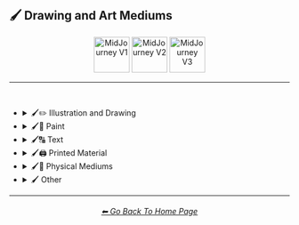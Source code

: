 <h2>🖌 Drawing and Art Mediums</h2>

<div align="center">

[<img src="/Images/Repo_Parts/Buttons/Version_Buttons/button_version_V1_inactive.webp?raw=true" alt="MidJourney V1" height="64" />](/Pages/MJ_V1/Style_Pages/Sphere/Drawing_and_Art_Mediums.md)
[<img src="/Images/Repo_Parts/Buttons/Version_Buttons/button_version_V2_active.webp?raw=true" alt="MidJourney V2" height="64" />](/Pages/MJ_V2/Style_Pages/Sphere/Drawing_and_Art_Mediums.md)
[<img src="/Images/Repo_Parts/Buttons/Version_Buttons/button_version_V3_inactive.webp?raw=true" alt="MidJourney V3" height="64" />](/Pages/MJ_V3/Style_Pages/Sphere/Drawing_and_Art_Mediums.md)


</div>

<hr>
<br>


- <details><summary>🖌✏ Illustration and Drawing</summary><p>

  - <details><summary>🖌🖼 Drawing Types</summary><p><div align="center">

	| Sketch | Drawing | Doodle |
	| :-: | :-: | :-: |
	| <img src="/Images/MJ_V2/MidJourney_Styles_(sphere)/sphere_drawing.png?raw=true" width="256" /> | <img src="/Images/MJ_V2/MidJourney_Styles_(sphere)/sphere_sketch.png?raw=true" width="256" /> | <img src="/Images/MJ_V2/MidJourney_Styles_(sphere)/sphere_Doodle.png?raw=true" width="256" /> |
	
	<br>

	| Hand-Drawn | Hand-Written | Children’s Drawing |
	| :-: | :-: | :-: |
	| <img src="/Images/MJ_V2/MidJourney_Styles_(sphere)/sphere_hand-drawn.png?raw=true" width="256" /> | <img src="/Images/MJ_V2/MidJourney_Styles_(sphere)/Wave_10/sphere_Hand-Written.png?raw=true" width="256" /> | <img src="/Images/MJ_V2/MidJourney_Styles_(sphere)/sphere_Childrens_Drawing.png?raw=true" width="256" /> |

	<br>

	| Masterpiece |
	| :-: |
	| <img src="/Images/MJ_V2/MidJourney_Styles_(sphere)/sphere_Masterpiece.png?raw=true" width="256" /> |

	<br>

	| Dot Art | Pointillism | Stipple |
	| :-: | :-: | :-: |
	| <img src="/Images/MJ_V2/MidJourney_Styles_(sphere)/sphere_Dot_Art.png?raw=true" width="256" /> | <img src="/Images/MJ_V2/MidJourney_Styles_(sphere)/sphere_pointillism.png?raw=true" width="256" /> | <img src="/Images/MJ_V2/MidJourney_Styles_(sphere)/sphere_Stipple.png?raw=true" width="256" /> |
	
	<br>

	| Line Art | Crosshatch | Etch-A-Sketch Drawing |
	| :-: | :-: | :-: |
	| <img src="/Images/MJ_V2/MidJourney_Styles_(sphere)/sphere_lineart.png?raw=true" width="256" /> | <img src="/Images/MJ_V2/MidJourney_Styles_(sphere)/sphere_crosshatch.png?raw=true" width="256" /> | <img src="/Images/MJ_V2/MidJourney_Styles_(sphere)/Wave_14/sphere_Etch-A-Sketch_Drawing.png?raw=true" width="256" /> |
	
	<br>

	| Figure Drawing | Caricature |
	| :-: | :-: |
	| <img src="/Images/MJ_V2/MidJourney_Styles_(sphere)/Wave_9/sphere_Figure_drawing.png?raw=true" width="256" /> | <img src="/Images/MJ_V2/MidJourney_Styles_(sphere)/Wave_11/sphere_Caricature.png?raw=true" width="256" /> |

	<br>

	| Illustration | Storybook Illustration | Illustrated-Booklet |
	| :-: | :-: | :-: |
	| <img src="/Images/MJ_V2/MidJourney_Styles_(sphere)/sphere_illustration.png?raw=true" width="256" /> | <img src="/Images/MJ_V2/MidJourney_Styles_(sphere)/sphere_Storybook_Illustration.png?raw=true" width="256" /> | <img src="/Images/MJ_V2/MidJourney_Styles_(sphere)/sphere_Illustrated-Booklet.png?raw=true" width="256" /> |

	<br>

	| Whimsical Illustration |
	| :-: |
	| <img src="/Images/MJ_V2/MidJourney_Styles_(sphere)/Wave_10/sphere_Whimsical_Illustration.png?raw=true" width="256" /> |
	
	<br>

	| Assembly Drawing | Anatomical Drawing | Illuminated Manuscript |
	| :-: | :-: | :-: |
	| <img src="/Images/MJ_V2/MidJourney_Styles_(sphere)/sphere_AssemblyDrawing.png?raw=true" width="256" /> | <img src="/Images/MJ_V2/MidJourney_Styles_(sphere)/sphere_AnatomicalDrawing.png?raw=true" width="256" /> | <img src="/Images/MJ_V2/MidJourney_Styles_(sphere)/sphere_IlluminatedManuscript.png?raw=true" width="256" /> |
	
	<br>

	| Visual Novel | Graphic Novel | Cartographic |
	| :-: | :-: | :-: |
	| <img src="/Images/MJ_V2/MidJourney_Styles_(sphere)/sphere_Visual_Novel.png?raw=true" width="256" /> | <img src="/Images/MJ_V2/MidJourney_Styles_(sphere)/sphere_Graphic_Novel.png?raw=true" width="256" /> | <img src="/Images/MJ_V2/MidJourney_Styles_(sphere)/sphere_Cartographic.png?raw=true" width="256" /> |

	</div></p></details>


  - <details><summary>🖌✏ Pencil and Graphite</summary><p><div align="center">

	| Pencil Art | Graphite | Charcoal Art |
	| :-: | :-: | :-: |
	| <img src="/Images/MJ_V2/MidJourney_Styles_(sphere)/sphere_pencilart.png?raw=true" width="256" /> | <img src="/Images/MJ_V2/MidJourney_Styles_(sphere)/sphere_Graphite.png?raw=true" width="256" /> | <img src="/Images/MJ_V2/MidJourney_Styles_(sphere)/sphere_charcoalart.png?raw=true" width="256" /> |
	
	<br>
	
	| Colored Pencil | Grease Pencil |
	| :-: | :-: |
	| <img src="/Images/MJ_V2/MidJourney_Styles_(sphere)/sphere_coloredpencil.png?raw=true" width="256" /> | <img src="/Images/MJ_V2/MidJourney_Styles_(sphere)/Wave_11/sphere_Grease_Pencil.png?raw=true" width="256" /> |

	</div></p></details>


  - <details><summary>🖌🖊 Ink</summary><p><div align="center">

	| Ink | Calligraphy | Ballpoint Pen |
	| :-: | :-: | :-: |
	| <img src="/Images/MJ_V2/MidJourney_Styles_(sphere)/sphere_ink.png?raw=true" width="256" /> | <img src="/Images/MJ_V2/MidJourney_Styles_(sphere)/sphere_calligraphy.png?raw=true" width="256" /> | <img src="/Images/MJ_V2/MidJourney_Styles_(sphere)/sphere_BallpointPen.png?raw=true" width="256" /> |
	
	<br>
	
	| Fountain Pen | Fountain Pen Art | Gel Pen |
	| :-: | :-: | :-: |
	| <img src="/Images/MJ_V2/MidJourney_Styles_(sphere)/sphere_FountainPen.png?raw=true" width="256" /> | <img src="/Images/MJ_V2/MidJourney_Styles_(sphere)/sphere_FountainPenArt.png?raw=true" width="256" /> | <img src="/Images/MJ_V2/MidJourney_Styles_(sphere)/sphere_GelPen.png?raw=true" width="256" /> |
	
	<br>

	| Conductive Ink | Flexographic Ink |
	| :-: | :-: |
	| <img src="/Images/MJ_V2/MidJourney_Styles_(sphere)/Wave_11/sphere_Conductive_Ink.png?raw=true" width="256" /> | <img src="/Images/MJ_V2/MidJourney_Styles_(sphere)/Wave_11/sphere_Flexographic_Ink.png?raw=true" width="256" /> |
	
	<br>
	
	| India Ink | Iron Gall Ink |
	| :-: | :-: |
	| <img src="/Images/MJ_V2/MidJourney_Styles_(sphere)/Wave_11/sphere_India_Ink.png?raw=true" width="256" /> | <img src="/Images/MJ_V2/MidJourney_Styles_(sphere)/Wave_11/sphere_Iron_Gall_Ink.png?raw=true" width="256" /> |
	
	<br>
	
	| Grease Pen | Marker Art |
	| :-: | :-: |
	| <img src="/Images/MJ_V2/MidJourney_Styles_(sphere)/Wave_11/sphere_Grease_Pen.png?raw=true" width="256" /> | <img src="/Images/MJ_V2/MidJourney_Styles_(sphere)/sphere_markerart.png?raw=true" width="256" /> |

	<br>
	
	| Dry-Erase Marker | Wet-Erase Marker | Whiteboard |
	| :-: | :-: | :-: |
	| <img src="/Images/MJ_V2/MidJourney_Styles_(sphere)/sphere_Dry-EraseMarker.png?raw=true" width="256" /> | <img src="/Images/MJ_V2/MidJourney_Styles_(sphere)/sphere_Wet-EraseMarker.png?raw=true" width="256" /> | <img src="/Images/MJ_V2/MidJourney_Styles_(sphere)/sphere_Whiteboard.png?raw=true" width="256" /> |

	<br>

	| Viscosity Print |
	| :-: |
	| <img src="/Images/MJ_V2/MidJourney_Styles_(sphere)/Wave_9/sphere_Viscosity_Print.png?raw=true" width="256" /> |

	</div></p></details>


  - <details><summary>🖌🖍 Crayon, Chalk, and Pastel</summary><p><div align="center">

	| Crayon | Chalk | Pastel Art |
	| :-: | :-: | :-: |
	| <img src="/Images/MJ_V2/MidJourney_Styles_(sphere)/sphere_crayon.png?raw=true" width="256" /> | <img src="/Images/MJ_V2/MidJourney_Styles_(sphere)/sphere_chalk.png?raw=true" width="256" /> | <img src="/Images/MJ_V2/MidJourney_Styles_(sphere)/sphere_pastelart.png?raw=true" width="256" /> |
	
	<br>
	
	| Blackboard | Chalkboard | Conte |
	| :-: | :-: | :-: |
	| <img src="/Images/MJ_V2/MidJourney_Styles_(sphere)/sphere_Blackboard.png?raw=true" width="256" /> | <img src="/Images/MJ_V2/MidJourney_Styles_(sphere)/sphere_Chalkboard.png?raw=true" width="256" /> | <img src="/Images/MJ_V2/MidJourney_Styles_(sphere)/sphere_conte.png?raw=true" width="256" /> |

	</div></p></details>

  </p></details>


- <details><summary>🖌🎨 Paint</summary><p>

  - <details><summary>🖌🖼 Painting Types</summary><p><div align="center">

	| Painting | Canvas | Hard Edge Painting |
	| :-: | :-: | :-: |
	| <img src="/Images/MJ_V2/MidJourney_Styles_(sphere)/sphere_painting.png?raw=true" width="256" /> | <img src="/Images/MJ_V2/MidJourney_Styles_(sphere)/sphere_Canvas.png?raw=true" width="256" /> | <img src="/Images/MJ_V2/MidJourney_Styles_(sphere)/sphere_hardedgepainting.png?raw=true" width="256" /> |
	
	<br>

	| Detailed Painting | Speedpainting | Faux Painting |
	| :-: | :-: | :-: |
	| <img src="/Images/MJ_V2/MidJourney_Styles_(sphere)/sphere_Detailed_Painting.png?raw=true" width="256" /> | <img src="/Images/MJ_V2/MidJourney_Styles_(sphere)/sphere_Speedpainting.png?raw=true" width="256" /> | <img src="/Images/MJ_V2/MidJourney_Styles_(sphere)/sphere_Faux_Painting.png?raw=true" width="256" /> |

	<br>

	| Color Field Painting | Still-Life | Scroll Painting |
	| :-: | :-: | :-: |
	| <img src="/Images/MJ_V2/MidJourney_Styles_(sphere)/sphere_colorfieldpainting.png?raw=true" width="256" /> | <img src="/Images/MJ_V2/MidJourney_Styles_(sphere)/sphere_still-life.png?raw=true" width="256" /> | <img src="/Images/MJ_V2/MidJourney_Styles_(sphere)/sphere_ScrollPainting.png?raw=true" width="256" /> |
	
	<br>

	| Fine Art | Modern Art |
	| :-: | :-: |
	| <img src="/Images/MJ_V2/MidJourney_Styles_(sphere)/sphere_FineArt.png?raw=true" width="256" /> | <img src="/Images/MJ_V2/MidJourney_Styles_(sphere)/sphere_modernart.png?raw=true" width="256" /> |
	
		
	<br>

	| Brushwork | Paintwork | Impasto |
	| :-: | :-: | :-: |
	| <img src="/Images/MJ_V2/MidJourney_Styles_(sphere)/sphere_Brushwork.png?raw=true" width="256" /> | <img src="/Images/MJ_V2/MidJourney_Styles_(sphere)/Wave_12/sphere_Paintwork.png?raw=true" width="256" /> | <img src="/Images/MJ_V2/MidJourney_Styles_(sphere)/Wave_14/sphere_Impasto.png?raw=true" width="256" /> |

	<br>

	| Matte Painting | Encaustic Painting | Gond Painting |
	| :-: | :-: | :-: |
	| <img src="/Images/MJ_V2/MidJourney_Styles_(sphere)/Wave_10/sphere_Matte_Painting.png?raw=true" width="256" /> | <img src="/Images/MJ_V2/MidJourney_Styles_(sphere)/Wave_11/sphere_Encaustic_Painting.png?raw=true" width="256" /> | <img src="/Images/MJ_V2/MidJourney_Styles_(sphere)/Wave_11/sphere_Gond_Painting.png?raw=true" width="256" /> |
	
	<br>

	| Chinese Painting | Ancient Roman Painting | Romanesque Painting |
	| :-: | :-: | :-: |
	| <img src="/Images/MJ_V2/MidJourney_Styles_(sphere)/sphere_Chinese_Painting.png?raw=true" width="256" /> | <img src="/Images/MJ_V2/MidJourney_Styles_(sphere)/Wave_12/sphere_Ancient_Roman_Painting.png?raw=true" width="256" /> | <img src="/Images/MJ_V2/MidJourney_Styles_(sphere)/Wave_12/sphere_Romanesque_Painting.png?raw=true" width="256" /> |

	<br>

	| Tibetan Painting | Japanese Painting |
	| :-: | :-: |
	| <img src="/Images/MJ_V2/MidJourney_Styles_(sphere)/sphere_Tibetan_Painting.png?raw=true" width="256" /> | <img src="/Images/MJ_V2/MidJourney_Styles_(sphere)/Wave_14/sphere_Japanese_Painting.png?raw=true" width="256" /> |

	<br>

	| Warli Painting | Fayum Portrait | Caravaggio Painting |
	| :-: | :-: | :-: |
	| <img src="/Images/MJ_V2/MidJourney_Styles_(sphere)/Wave_11/sphere_Warli_Painting.png?raw=true" width="256" /> | <img src="/Images/MJ_V2/MidJourney_Styles_(sphere)/Wave_12/sphere_Fayum_Portrait.png?raw=true" width="256" /> | <img src="/Images/MJ_V2/MidJourney_Styles_(sphere)/Wave_14/sphere_Caravaggio_Painting.png?raw=true" width="256" /> |
	
	<br>
	
	| Madhubani Painting | Kalamkari Painting | Phad Painting |
	| :-: | :-: | :-: |
	| <img src="/Images/MJ_V2/MidJourney_Styles_(sphere)/Wave_14/sphere_Madhubani_Painting.png?raw=true" width="256" /> | <img src="/Images/MJ_V2/MidJourney_Styles_(sphere)/Wave_14/sphere_Kalamkari_Painting.png?raw=true" width="256" /> | <img src="/Images/MJ_V2/MidJourney_Styles_(sphere)/Wave_14/sphere_Phad_Painting.png?raw=true" width="256" /> |

	<br>

	| Paper-Marbling | Hydro-Dipping | Hydrodipped |
	| :-: | :-: | :-: |
	| <img src="/Images/MJ_V2/MidJourney_Styles_(sphere)/sphere_Paper-Marbling.png?raw=true" width="256" /> | <img src="/Images/MJ_V2/MidJourney_Styles_(sphere)/sphere_Hydro-Dipping.png?raw=true" width="256" /> | <img src="/Images/MJ_V2/MidJourney_Styles_(sphere)/sphere_Hydrodipped.png?raw=true" width="256" /> |

	<br>
	
	| Artwork | Mural | Street Art |
	| :-: | :-: | :-: |
	| <img src="/Images/MJ_V2/MidJourney_Styles_(sphere)/sphere_Artwork.png?raw=true" width="256" /> | <img src="/Images/MJ_V2/MidJourney_Styles_(sphere)/sphere_Mural.png?raw=true" width="256" /> | <img src="/Images/MJ_V2/MidJourney_Styles_(sphere)/sphere_Street_Art.png?raw=true" width="256" /> |
	
	<br>
	
	| Cave Art | Rock Art | Sandpainting |
	| :-: | :-: | :-: |
	| <img src="/Images/MJ_V2/MidJourney_Styles_(sphere)/sphere_RockArt.png?raw=true" width="256" /> | <img src="/Images/MJ_V2/MidJourney_Styles_(sphere)/sphere_CaveArt.png?raw=true" width="256" /> | <img src="/Images/MJ_V2/MidJourney_Styles_(sphere)/Wave_9/sphere_Sandpainting.png?raw=true" width="256" /> |

	<br>
	
	| Easter Egg | Egg Decorating |
	| :-: | :-: |
	| <img src="/Images/MJ_V2/MidJourney_Styles_(sphere)/sphere_EasterEgg.png?raw=true" width="256" /> | <img src="/Images/MJ_V2/MidJourney_Styles_(sphere)/sphere_EggDecorating.png?raw=true" width="256" /> |

	</div></p></details>


  - <details><summary>🖌🎨 Paint Types</summary><p><div align="center">

	| Paint | Oil Paint | Tempera Paint |
	| :-: | :-: | :-: |
	| <img src="/Images/MJ_V2/MidJourney_Styles_(sphere)/sphere_paint.png?raw=true" width="256" /> | <img src="/Images/MJ_V2/MidJourney_Styles_(sphere)/sphere_oilpaint.png?raw=true" width="256" /> | <img src="/Images/MJ_V2/MidJourney_Styles_(sphere)/sphere_temperapaint.png?raw=true" width="256" /> |
	
	<br>
	
	| Acrylic Paint | Gouache Paint | Watercolor |
	| :-: | :-: | :-: |
	| <img src="/Images/MJ_V2/MidJourney_Styles_(sphere)/sphere_acrylicpaint.png?raw=true" width="256" /> | <img src="/Images/MJ_V2/MidJourney_Styles_(sphere)/sphere_gouachepaint.png?raw=true" width="256" /> | <img src="/Images/MJ_V2/MidJourney_Styles_(sphere)/sphere_watercolor.png?raw=true" width="256" /> |
	
	<br>

	| Wet Paint | Dripping Paint | Splatter Paint |
	| :-: | :-: | :-: |
	| <img src="/Images/MJ_V2/MidJourney_Styles_(sphere)/sphere_WetPaint.png?raw=true" width="256" /> | <img src="/Images/MJ_V2/MidJourney_Styles_(sphere)/sphere_DrippingPaint.png?raw=true" width="256" /> | <img src="/Images/MJ_V2/MidJourney_Styles_(sphere)/sphere_SplatterPaint.png?raw=true" width="256" /> |
	
	<br>

	| Graffiti | Stencil Graffiti | Graffiti Tag |
	| :-: | :-: | :-: |
	| <img src="/Images/MJ_V2/MidJourney_Styles_(sphere)/sphere_Graffiti.png?raw=true" width="256" /> | <img src="/Images/MJ_V2/MidJourney_Styles_(sphere)/sphere_Stencil_Graffiti.png?raw=true" width="256" /> | <img src="/Images/MJ_V2/MidJourney_Styles_(sphere)/Wave_10/sphere_Graffiti_Tag.png?raw=true" width="256" /> |

	<br>

	| Airbrush | 1980s Airbrush Art | Puffy Paint |
	| :-: | :-: | :-: |
	| <img src="/Images/MJ_V2/MidJourney_Styles_(sphere)/sphere_airbrush.png?raw=true" width="256" /> | <img src="/Images/MJ_V2/MidJourney_Styles_(sphere)/sphere_1980sairbrushart.png?raw=true" width="256" /> | <img src="/Images/MJ_V2/MidJourney_Styles_(sphere)/sphere_puffypaint.png?raw=true" width="256" /> |
	
	<br>
	
	| Spray | Spray Paint | Glass Paint |
	| :-: | :-: | :-: |
	| <img src="/Images/MJ_V2/MidJourney_Styles_(sphere)/sphere_Spray.png?raw=true" width="256" /> | <img src="/Images/MJ_V2/MidJourney_Styles_(sphere)/sphere_spraypaint.png?raw=true" width="256" /> | <img src="/Images/MJ_V2/MidJourney_Styles_(sphere)/sphere_glasspaint.png?raw=true" width="256" /> |
	
	<br>

	| Blacklight Paint | Casein Paint | Coffee Paint |
	| :-: | :-: | :-: |
	| <img src="/Images/MJ_V2/MidJourney_Styles_(sphere)/Wave_11/sphere_Blacklight_Paint.png?raw=true" width="256" /> | <img src="/Images/MJ_V2/MidJourney_Styles_(sphere)/Wave_11/sphere_Casein_Paint.png?raw=true" width="256" /> | <img src="/Images/MJ_V2/MidJourney_Styles_(sphere)/sphere_Coffee_Paint.png?raw=true" width="256" /> |

	</div></p></details>

  </p></details>


- <details><summary>🖌🔠 Text</summary><p><div align="center">

	| Text | Typeface | Font |
	| :-: | :-: | :-: |
	| <img src="/Images/MJ_V2/MidJourney_Styles_(sphere)/sphere_Text.png?raw=true" width="256" /> | <img src="/Images/MJ_V2/MidJourney_Styles_(sphere)/sphere_Typeface.png?raw=true" width="256" /> | <img src="/Images/MJ_V2/MidJourney_Styles_(sphere)/sphere_Font.png?raw=true" width="256" /> |

	<br>

	| Letters | Written Letters | Written Letters "Hello" |
	| :-: | :-: | :-: |
	| <img src="/Images/MJ_V2/MidJourney_Styles_(sphere)/sphere_Letters.png?raw=true" width="256" /> | <img src="/Images/MJ_V2/MidJourney_Styles_(sphere)/sphere_Written_Letters.png?raw=true" width="256" /> | <img src="/Images/MJ_V2/MidJourney_Styles_(sphere)/sphere_Written_Letters_Hello.png?raw=true" width="256" /> |
	
	<br>
	
	| Written Words | Written Words "Hello" |
	| :-: | :-: |
	| <img src="/Images/MJ_V2/MidJourney_Styles_(sphere)/sphere_Written_Words.png?raw=true" width="256" /> | <img src="/Images/MJ_V2/MidJourney_Styles_(sphere)/sphere_Written_Words_Hello.png?raw=true" width="256" /> |
	
	<br>
	
	| Words | Words "Hello" |
	| :-: | :-: |
	| <img src="/Images/MJ_V2/MidJourney_Styles_(sphere)/sphere_Words.png?raw=true" width="256" /> | <img src="/Images/MJ_V2/MidJourney_Styles_(sphere)/sphere_Words_Hello.png?raw=true" width="256" /> |
	
	<br>
	
	| Lexemes | Lexemes "Hello" | Graphemes |
	| :-: | :-: | :-: |
	| <img src="/Images/MJ_V2/MidJourney_Styles_(sphere)/sphere_Lexemes.png?raw=true" width="256" /> | <img src="/Images/MJ_V2/MidJourney_Styles_(sphere)/sphere_Lexemes_Hello.png?raw=true" width="256" /> | <img src="/Images/MJ_V2/MidJourney_Styles_(sphere)/sphere_Graphemes.png?raw=true" width="256" /> |

	<br>
	
	| Says | Says Hello | Says "Hello" |
	| :-: | :-: | :-: |
	| <img src="/Images/MJ_V2/MidJourney_Styles_(sphere)/sphere_Says.png?raw=true" width="256" /> | <img src="/Images/MJ_V2/MidJourney_Styles_(sphere)/sphere_SaysHello.png?raw=true" width="256" /> | <img src="/Images/MJ_V2/MidJourney_Styles_(sphere)/sphere_SaysHello (2).png?raw=true" width="256" /> |
	
	<br>
	
	| Says 'Hello' | Caption | Caption "Hello" |
	| :-: | :-: | :-: |
	| <img src="/Images/MJ_V2/MidJourney_Styles_(sphere)/sphere_SaysHello (3).png?raw=true" width="256" /> | <img src="/Images/MJ_V2/MidJourney_Styles_(sphere)/sphere_Caption.png?raw=true" width="256" /> | <img src="/Images/MJ_V2/MidJourney_Styles_(sphere)/sphere_Caption_Hello.png?raw=true" width="256" /> |

	</div></p></details>


- <details><summary>🖌🖨 Printed Material</summary><p>

  - <details><summary>🖌🖨 Print Types</summary><p><div align="center">

	| Print | Printed | 3D Printed |
	| :-: | :-: | :-: |
	| <img src="/Images/MJ_V2/MidJourney_Styles_(sphere)/Wave_11/sphere_Print.png?raw=true" width="256" /> | <img src="/Images/MJ_V2/MidJourney_Styles_(sphere)/Wave_11/sphere_Printed.png?raw=true" width="256" /> | <img src="/Images/MJ_V2/MidJourney_Styles_(sphere)/Wave_11/sphere_3D_Printed.png?raw=true" width="256" /> |
	
	<br>
	
	| Inkjet Printed | Laser Printed |
	| :-: | :-: |
	| <img src="/Images/MJ_V2/MidJourney_Styles_(sphere)/Wave_11/sphere_Inkjet_Printed.png?raw=true" width="256" /> | <img src="/Images/MJ_V2/MidJourney_Styles_(sphere)/Wave_11/sphere_Laser_Printed.png?raw=true" width="256" /> |
	
	<br>

	| Edge-To-Edge Photographic Print |
	| :-: |
	| <img src="/Images/MJ_V2/MidJourney_Styles_(sphere)/Wave_14/sphere_Edge-To-Edge_Photographic_Print.png?raw=true" width="256" /> |

	<br>

	| Concept Art | Logo |
	| :-: | :-: |
	| <img src="/Images/MJ_V2/MidJourney_Styles_(sphere)/sphere_conceptart.png?raw=true" width="256" /> | <img src="/Images/MJ_V2/MidJourney_Styles_(sphere)/sphere_logo.png?raw=true" width="256" /> |
	
	<br>

	| Album Art |
	| :-: |
	| <img src="/Images/MJ_V2/MidJourney_Styles_(sphere)/sphere_Album_Art.png?raw=true" width="256" /> |
	
	<br>

	| Newspaper | Newsprint |
	| :-: | :-: |
	| <img src="/Images/MJ_V2/MidJourney_Styles_(sphere)/sphere_newspaper.png?raw=true" width="256" /> | <img src="/Images/MJ_V2/MidJourney_Styles_(sphere)/sphere_Newsprint.png?raw=true" width="256" /> |

	<br>
	
	| Risograph | Lithography | Flexography |
	| :-: | :-: | :-: |
	| <img src="/Images/MJ_V2/MidJourney_Styles_(sphere)/sphere_risograph.png?raw=true" width="256" /> | <img src="/Images/MJ_V2/MidJourney_Styles_(sphere)/sphere_lithography.png?raw=true" width="256" /> | <img src="/Images/MJ_V2/MidJourney_Styles_(sphere)/Wave_9/sphere_Flexography.png?raw=true" width="256" /> |

	<br>

	| Transfer Printing | Monotype |
	| :-: | :-: |
	| <img src="/Images/MJ_V2/MidJourney_Styles_(sphere)/Wave_9/sphere_Transfer_Printing.png?raw=true" width="256" /> | <img src="/Images/MJ_V2/MidJourney_Styles_(sphere)/Wave_14/sphere_Monotype.png?raw=true" width="256" /> |

	<br>
	
	| Blueprint | Sticker | Watermark |
	| :-: | :-: | :-: |
	| <img src="/Images/MJ_V2/MidJourney_Styles_(sphere)/sphere_blueprint.png?raw=true" width="256" /> | <img src="/Images/MJ_V2/MidJourney_Styles_(sphere)/sphere_Sticker.png?raw=true" width="256" /> | <img src="/Images/MJ_V2/MidJourney_Styles_(sphere)/sphere_Watermark.png?raw=true" width="256" /> |
	
	<br>
	
	| Barcode | QR Code |
	| :-: | :-: |
	| <img src="/Images/MJ_V2/MidJourney_Styles_(sphere)/sphere_Barcode.png?raw=true" width="256" /> | <img src="/Images/MJ_V2/MidJourney_Styles_(sphere)/sphere_QR_Code.png?raw=true" width="256" /> |

	</div></p></details>


  - <details><summary>🖌🟫 Block Printing</summary><p><div align="center">

	| Block Printing |
	| :-: |
	| <img src="/Images/MJ_V2/MidJourney_Styles_(sphere)/sphere_blockprinting.png?raw=true" width="256" /> |

	<br>

	| Bagh Print | Bagru Print |
	| :-: | :-: |
	| <img src="/Images/MJ_V2/MidJourney_Styles_(sphere)/Wave_9/sphere_Bagh_Print.png?raw=true" width="256" /> | <img src="/Images/MJ_V2/MidJourney_Styles_(sphere)/Wave_9/sphere_Bagru_Print.png?raw=true" width="256" /> |

	</div></p></details>

  - <details><summary>🖌🃏 Cards and Stamps</summary><p><div align="center">

	| Stamp | Postage Stamp | Business Card |
	| :-: | :-: | :-: |
	| <img src="/Images/MJ_V2/MidJourney_Styles_(sphere)/sphere_stamp.png?raw=true" width="256" /> | <img src="/Images/MJ_V2/MidJourney_Styles_(sphere)/sphere_PostageStamp.png?raw=true" width="256" /> | <img src="/Images/MJ_V2/MidJourney_Styles_(sphere)/sphere_Business_Card.png?raw=true" width="256" /> |
	
	<br>
	
	| Pokemon Card | Pokémon Card | Tarot Card |
	| :-: | :-: | :-: |
	| <img src="/Images/MJ_V2/MidJourney_Styles_(sphere)/sphere_Pokemon_Card.png?raw=true" width="256" /> | <img src="/Images/MJ_V2/MidJourney_Styles_(sphere)/sphere_Pokemon_Card (2).png?raw=true" width="256" /> | <img src="/Images/MJ_V2/MidJourney_Styles_(sphere)/Wave_14/sphere_Tarot_Card.png?raw=true" width="256" /> |

	</div></p></details>


  - <details><summary>🖌📚 Books and Posters</summary><p><div align="center">

	| Magazine | Comic Book | Underground Comix |
	| :-: | :-: | :-: |
	| <img src="/Images/MJ_V2/MidJourney_Styles_(sphere)/sphere_magazine.png?raw=true" width="256" /> | <img src="/Images/MJ_V2/MidJourney_Styles_(sphere)/sphere_ComicBook.png?raw=true" width="256" /> | <img src="/Images/MJ_V2/MidJourney_Styles_(sphere)/Wave_14/sphere_Underground_Comix.png?raw=true" width="256" /> |
	
	<br>
	
	| Pop-up Book | Kids Book |
	| :-: | :-: |
	| <img src="/Images/MJ_V2/MidJourney_Styles_(sphere)/sphere_Pop-up_Book.png?raw=true" width="256" /> | <img src="/Images/MJ_V2/MidJourney_Styles_(sphere)/Wave_10/sphere_Kids_Book.png?raw=true" width="256" /> |

	<br>

	| Booklet | Instruction Manual | IKEA Guide |
	| :-: | :-: | :-: |
	| <img src="/Images/MJ_V2/MidJourney_Styles_(sphere)/sphere_Booklet.png?raw=true" width="256" /> | <img src="/Images/MJ_V2/MidJourney_Styles_(sphere)/Wave_9/sphere_Instruction_Manual.png?raw=true" width="256" /> | <img src="/Images/MJ_V2/MidJourney_Styles_(sphere)/Wave_9/sphere_IKEA_Guide.png?raw=true" width="256" /> |

	<br>

	| Poster | Movie Poster | Concert Poster |
	| :-: | :-: | :-: |
	| <img src="/Images/MJ_V2/MidJourney_Styles_(sphere)/sphere_Poster.png?raw=true" width="256" /> | <img src="/Images/MJ_V2/MidJourney_Styles_(sphere)/sphere_Movie_Poster.png?raw=true" width="256" /> | <img src="/Images/MJ_V2/MidJourney_Styles_(sphere)/sphere_Concert_Poster.png?raw=true" width="256" /> |

	</div></p></details>

  </p></details>


- <details><summary>🖌🎲 Physical Mediums</summary><p>

  - <details><summary>🖌📄 Origami</summary><p><div align="center">

	| Origami | Rigid Origami | Modular Origami |
	| :-: | :-: | :-: |
	| <img src="/Images/MJ_V2/MidJourney_Styles_(sphere)/sphere_Origami.png?raw=true" width="256" /> | <img src="/Images/MJ_V2/MidJourney_Styles_(sphere)/sphere_RigidOrigami.png?raw=true" width="256" /> | <img src="/Images/MJ_V2/MidJourney_Styles_(sphere)/sphere_ModularOrigami.png?raw=true" width="256" /> |
	
	<br>
	
	| Kirigami | Moneygami | Wet-Folding |
	| :-: | :-: | :-: |
	| <img src="/Images/MJ_V2/MidJourney_Styles_(sphere)/sphere_Kirigami.png?raw=true" width="256" /> | <img src="/Images/MJ_V2/MidJourney_Styles_(sphere)/sphere_Moneygami.png?raw=true" width="256" /> | <img src="/Images/MJ_V2/MidJourney_Styles_(sphere)/sphere_Wet-Folding.png?raw=true" width="256" /> |
	
	<br>
	
	| Iris-Folding | Chinese Paper Art | Sonobe |
	| :-: | :-: | :-: |
	| <img src="/Images/MJ_V2/MidJourney_Styles_(sphere)/sphere_Iris-Folding.png?raw=true" width="256" /> | <img src="/Images/MJ_V2/MidJourney_Styles_(sphere)/sphere_Chinese_Paper_Art.png?raw=true" width="256" /> | <img src="/Images/MJ_V2/MidJourney_Styles_(sphere)/sphere_Sonobe.png?raw=true" width="256" /> 

	</div></p></details>


  - <details><summary>🖌🀣 Mosaic</summary><p><div align="center">

	| Mosaic | Micromosaic | Glass Mosaic |
	| :-: | :-: | :-: |
	| <img src="/Images/MJ_V2/MidJourney_Styles_(sphere)/sphere_Mosaic.png?raw=true" width="256" /> | <img src="/Images/MJ_V2/MidJourney_Styles_(sphere)/sphere_Micromosaic.png?raw=true" width="256" /> | <img src="/Images/MJ_V2/MidJourney_Styles_(sphere)/sphere_GlassMosaic.png?raw=true" width="256" /> |
	
	<br>
	
	| Photographic Mosaic | Impressionist Mosaic |
	| :-: | :-: |
	| <img src="/Images/MJ_V2/MidJourney_Styles_(sphere)/sphere_PhotographicMosaic.png?raw=true" width="256" /> | <img src="/Images/MJ_V2/MidJourney_Styles_(sphere)/sphere_ImpressionistMosaic.png?raw=true" width="256" /> |

	<br>

	| Pietra Dura | Encaustic Tile |
	| :-: | :-: |
	| <img src="/Images/MJ_V2/MidJourney_Styles_(sphere)/Wave_9/sphere_Pietra_Dura.png?raw=true" width="256" /> | <img src="/Images/MJ_V2/MidJourney_Styles_(sphere)/Wave_9/sphere_Encaustic_Tile.png?raw=true" width="256" /> |

	<br>
	
	| Ancient Roman Mosaic |
	| :-: |
	| <img src="/Images/MJ_V2/MidJourney_Styles_(sphere)/Wave_12/sphere_Ancient_Roman_Mosaic.png?raw=true" width="256" /> |

	</div></p></details>


  - <details><summary>🖌🖼 Framed, Banner, and Decal</summary><p><div align="center">

	| Frame | Framed |
	| :-: | :-: |
	| <img src="/Images/MJ_V2/MidJourney_Styles_(sphere)/sphere_Frame.png?raw=true" width="256" /> | <img src="/Images/MJ_V2/MidJourney_Styles_(sphere)/sphere_Framed.png?raw=true" width="256" /> |
	
	<br>
	
	| Wooden Frame | Wooden Framed |
	| :-: | :-: |
	| <img src="/Images/MJ_V2/MidJourney_Styles_(sphere)/sphere_WoodenFrame.png?raw=true" width="256" /> | <img src="/Images/MJ_V2/MidJourney_Styles_(sphere)/sphere_WoodenFramed.png?raw=true" width="256" /> |
	
	<br>
	
	| Banner |
	| :-: |
	| <img src="/Images/MJ_V2/MidJourney_Styles_(sphere)/sphere_Banner.png?raw=true" width="256" /> |

	<br>

	| Sign | Signage |
	| :-: | :-: |
	| <img src="/Images/MJ_V2/MidJourney_Styles_(sphere)/Wave_13/sphere_Sign.png?raw=true" width="256" /> | <img src="/Images/MJ_V2/MidJourney_Styles_(sphere)/sphere_Signage.png?raw=true" width="256" /> |

	<br>

	| Decal | Wall Decal |
	| :-: | :-: |
	| <img src="/Images/MJ_V2/MidJourney_Styles_(sphere)/Wave_13/sphere_Decal.png?raw=true" width="256" /> | <img src="/Images/MJ_V2/MidJourney_Styles_(sphere)/sphere_WallDecal.png?raw=true" width="256" /> |

	<br>
	
	| Tapestry | Bayeux Tapestry | In The Style of Bayeux Tapestry |
	| :-: | :-: | :-: |
	| <img src="/Images/MJ_V2/MidJourney_Styles_(sphere)/Wave_12/sphere_Tapestry.png?raw=true" width="256" /> | <img src="/Images/MJ_V2/MidJourney_Styles_(sphere)/Wave_12/sphere_Bayeux_Tapestry.png?raw=true" width="256" /> | <img src="/Images/MJ_V2/MidJourney_Styles_(sphere)/Wave_12/sphere_in_the_style_of_Bayeux_Tapestry.png?raw=true" width="256" /> |
	
	<br>
	
	| Minoan Mural |
	| :-: |
	| <img src="/Images/MJ_V2/MidJourney_Styles_(sphere)/Wave_12/sphere_Minoan_Mural.png?raw=true" width="256" /> |

	</div></p></details>

  - <details><summary>🖌🗿 Carving, Etching, and Modeling</summary><p><div align="center">

	| Carving | Pyrography | Etching |
	| :-: | :-: | :-: |
	| <img src="/Images/MJ_V2/MidJourney_Styles_(sphere)/sphere_Carving.png?raw=true" width="256" /> | <img src="/Images/MJ_V2/MidJourney_Styles_(sphere)/sphere_Pyrography.png?raw=true" width="256" /> | <img src="/Images/MJ_V2/MidJourney_Styles_(sphere)/sphere_etching.png?raw=true" width="256" /> |
	
	<br>

	| Model | Modeling |
	| :-: | :-: |
	| <img src="/Images/MJ_V2/MidJourney_Styles_(sphere)/Wave_9/sphere_Model.png?raw=true" width="256" /> | <img src="/Images/MJ_V2/MidJourney_Styles_(sphere)/Wave_9/sphere_Modeling.png?raw=true" width="256" /> |

	<br>

	| Sculpture | Mayan Sculpture |
	| :-: | :-: |
	| <img src="/Images/MJ_V2/MidJourney_Styles_(sphere)/Wave_14/sphere_Sculpture.png?raw=true" width="256" /> | <img src="/Images/MJ_V2/MidJourney_Styles_(sphere)/Wave_12/sphere_Mayan_Sculpture.png?raw=true" width="256" /> |

	<br>
	
	| Whittling | Woodcut |
	| :-: | :-: |
	| <img src="/Images/MJ_V2/MidJourney_Styles_(sphere)/sphere_Whittling.png?raw=true" width="256" /> | <img src="/Images/MJ_V2/MidJourney_Styles_(sphere)/Wave_14/sphere_Woodcut.png?raw=true" width="256" /> |

	<br>

	| Wood-Carving | Woodturning |
	| :-: | :-: |
	| <img src="/Images/MJ_V2/MidJourney_Styles_(sphere)/sphere_Wood-Carving.png?raw=true" width="256" /> | <img src="/Images/MJ_V2/MidJourney_Styles_(sphere)/Wave_9/sphere_Woodturning.png?raw=true" width="256" /> |

	<br>

	| Chip-Carving | Chip-Work |
	| :-: | :-: |
	| <img src="/Images/MJ_V2/MidJourney_Styles_(sphere)/sphere_Chip-Carving.png?raw=true" width="256" /> | <img src="/Images/MJ_V2/MidJourney_Styles_(sphere)/sphere_Chip-Work.png?raw=true" width="256" /> |
	
	<br>
	
	| Chainsaw-Carving | Lath Art | Laser-Cut |
	| :-: | :-: | :-: |
	| <img src="/Images/MJ_V2/MidJourney_Styles_(sphere)/Wave_11/sphere_Chainsaw-Carving.png?raw=true" width="256" /> | <img src="/Images/MJ_V2/MidJourney_Styles_(sphere)/Wave_11/sphere_Lath_Art.png?raw=true" width="256" /> | <img src="/Images/MJ_V2/MidJourney_Styles_(sphere)/Wave_12/sphere_Laser-Cut.png?raw=true" width="256" /> |

	<br>

	| Bentwood | Woodblock Print | Intarsia |
	| :-: | :-: | :-: |
	| <img src="/Images/MJ_V2/MidJourney_Styles_(sphere)/Wave_9/sphere_Bentwood.png?raw=true" width="256" /> | <img src="/Images/MJ_V2/MidJourney_Styles_(sphere)/Wave_9/sphere_Woodblock_Print.png?raw=true" width="256" /> | <img src="/Images/MJ_V2/MidJourney_Styles_(sphere)/Wave_9/sphere_Intarsia.png?raw=true" width="256" /> |


	<br>

	| Marquetry | Wood Marquetry | Straw Marquetry |
	| :-: | :-: | :-: |
	| <img src="/Images/MJ_V2/MidJourney_Styles_(sphere)/Wave_9/sphere_Marquetry.png?raw=true" width="256" /> | <img src="/Images/MJ_V2/MidJourney_Styles_(sphere)/sphere_Wood_Marquetry.png?raw=true" width="256" /> | <img src="/Images/MJ_V2/MidJourney_Styles_(sphere)/sphere_Straw_Marquetry.png?raw=true" width="256" /> |

	<br>

	| Scrimshaw | Sgraffito |
	| :-: | :-: |
	| <img src="/Images/MJ_V2/MidJourney_Styles_(sphere)/sphere_Scrimshaw.png?raw=true" width="256" /> | <img src="/Images/MJ_V2/MidJourney_Styles_(sphere)/sphere_Sgraffito.png?raw=true" width="256" /> |

	<br>

	| Hardstone Carving | Leather Crafting |
	| :-: | :-: |
	| <img src="/Images/MJ_V2/MidJourney_Styles_(sphere)/sphere_Hardstone_Carving.png?raw=true" width="256" /> | <img src="/Images/MJ_V2/MidJourney_Styles_(sphere)/sphere_Leather_Crafting.png?raw=true" width="256" /> |

	<br>

	| Bejeweled | Engraved Gem | Lapidary |
	| :-: | :-: | :-: |
	| <img src="/Images/MJ_V2/MidJourney_Styles_(sphere)/sphere_Bejeweled.png?raw=true" width="256" /> | <img src="/Images/MJ_V2/MidJourney_Styles_(sphere)/sphere_Engraved_Gem.png?raw=true" width="256" /> | <img src="/Images/MJ_V2/MidJourney_Styles_(sphere)/sphere_Lapidary.png?raw=true" width="256" /> |

	<br>
	
	| Relief-Carving | Ice-Carving | Intaglio |
	| :-: | :-: | :-: |
	| <img src="/Images/MJ_V2/MidJourney_Styles_(sphere)/sphere_Relief-Carving.png?raw=true" width="256" /> | <img src="/Images/MJ_V2/MidJourney_Styles_(sphere)/sphere_Ice-Carving.png?raw=true" width="256" /> | <img src="/Images/MJ_V2/MidJourney_Styles_(sphere)/sphere_Intaglio.png?raw=true" width="256" /> |

	<br>

	| Drypoint | Metalcut | Photogravure |
	| :-: | :-: | :-: |
	| <img src="/Images/MJ_V2/MidJourney_Styles_(sphere)/Wave_9/sphere_Drypoint.png?raw=true" width="256" /> | <img src="/Images/MJ_V2/MidJourney_Styles_(sphere)/Wave_9/sphere_Metalcut.png?raw=true" width="256" /> | <img src="/Images/MJ_V2/MidJourney_Styles_(sphere)/Wave_14/sphere_Photogravure.png?raw=true" width="256" /> |

	<br>
	
	| Lacquer | Carved Lacquer |
	| :-: | :-: |
	| <img src="/Images/MJ_V2/MidJourney_Styles_(sphere)/sphere_Lacquer.png?raw=true" width="256" /> | <img src="/Images/MJ_V2/MidJourney_Styles_(sphere)/sphere_CarvedLacquer.png?raw=true" width="256" /> |
	
	<br>
	
	| Papercutting | Paper Model | Paper-Mache |
	| :-: | :-: | :-: |
	| <img src="/Images/MJ_V2/MidJourney_Styles_(sphere)/sphere_Papercutting.png?raw=true" width="256" /> | <img src="/Images/MJ_V2/MidJourney_Styles_(sphere)/sphere_Paper_Model.png?raw=true" width="256" /> | <img src="/Images/MJ_V2/MidJourney_Styles_(sphere)/sphere_Paper-Mache.png?raw=true" width="256" /> |
	
	<br>

	| Stencil | Decoupage |
	| :-: | :-: |
	| <img src="/Images/MJ_V2/MidJourney_Styles_(sphere)/sphere_Stencil.png?raw=true" width="256" /> | <img src="/Images/MJ_V2/MidJourney_Styles_(sphere)/Wave_14/sphere_Decoupage.png?raw=true" width="256" /> |

	<br>

	| String-Art | Fretwork | Card |
	| :-: | :-: | :-: |
	| <img src="/Images/MJ_V2/MidJourney_Styles_(sphere)/sphere_String-Art.png?raw=true" width="256" /> | <img src="/Images/MJ_V2/MidJourney_Styles_(sphere)/sphere_Fretwork.png?raw=true" width="256" /> | <img src="/Images/MJ_V2/MidJourney_Styles_(sphere)/sphere_Card.png?raw=true" width="256" /> |

	<br>
	
	| Mezzotint | Aquatint | Linocut |
	| :-: | :-: | :-: |
	| <img src="/Images/MJ_V2/MidJourney_Styles_(sphere)/sphere_Mezzotint.png?raw=true" width="256" /> | <img src="/Images/MJ_V2/MidJourney_Styles_(sphere)/sphere_Aquatint.png?raw=true" width="256" /> | <img src="/Images/MJ_V2/MidJourney_Styles_(sphere)/sphere_Linocut.png?raw=true" width="256" /> |
	
	<br>
	
	| Puppet | Balloon Modelling | Balloon Twisting |
	| :-: | :-: | :-: |
	| <img src="/Images/MJ_V2/MidJourney_Styles_(sphere)/sphere_Puppet.png?raw=true" width="256" /> | <img src="/Images/MJ_V2/MidJourney_Styles_(sphere)/sphere_BalloonModelling.png?raw=true" width="256" /> | <img src="/Images/MJ_V2/MidJourney_Styles_(sphere)/sphere_BalloonTwisting.png?raw=true" width="256" /> |
	
	<br>
	
	| Circuit | Circuitry | Computer Chip |
	| :-: | :-: | :-: |
	| <img src="/Images/MJ_V2/MidJourney_Styles_(sphere)/sphere_circuit.png?raw=true" width="256" /> | <img src="/Images/MJ_V2/MidJourney_Styles_(sphere)/sphere_circuitry.png?raw=true" width="256" /> | <img src="/Images/MJ_V2/MidJourney_Styles_(sphere)/Wave_11/sphere_Computer_Chip.png?raw=true" width="256" /> |

	<br>

	| Oshibana | Lithophane | Figurine |
	| :-: | :-: | :-: |
	| <img src="/Images/MJ_V2/MidJourney_Styles_(sphere)/sphere_Oshibana.png?raw=true" width="256" /> | <img src="/Images/MJ_V2/MidJourney_Styles_(sphere)/Wave_9/sphere_Lithophane.png?raw=true" width="256" /> | <img src="/Images/MJ_V2/MidJourney_Styles_(sphere)/Wave_9/sphere_Figurine.png?raw=true" width="256" /> |

	</div></p></details>


  - <details><summary>🖌🏺 Pottery and Glass</summary><p><div align="center">

	| Glaze | Overglaze |
	| :-: | :-: |
	| <img src="/Images/MJ_V2/MidJourney_Styles_(sphere)/sphere_glaze.png?raw=true" width="256" /> | <img src="/Images/MJ_V2/MidJourney_Styles_(sphere)/sphere_Overglaze.png?raw=true" width="256" /> |

	<br>

	| Underglaze | Inglaze |
	| :-: | :-: |
	| <img src="/Images/MJ_V2/MidJourney_Styles_(sphere)/Wave_14/sphere_Underglaze.png?raw=true" width="256" /> | <img src="/Images/MJ_V2/MidJourney_Styles_(sphere)/sphere_Inglaze.png?raw=true" width="256" /> |
	
	<br>

	| Salt Glaze Pottery | Tin-Glazed Pottery |
	| :-: | :-: |
	| <img src="/Images/MJ_V2/MidJourney_Styles_(sphere)/Wave_9/sphere_Salt_Glaze_Pottery.png?raw=true" width="256" /> | <img src="/Images/MJ_V2/MidJourney_Styles_(sphere)/Wave_9/sphere_Tin-Glazed_Pottery.png?raw=true" width="256" /> |

	<br>

	| Cameo Glass | Enameled Glass | Glass-Etching |
	| :-: | :-: | :-: |
	| <img src="/Images/MJ_V2/MidJourney_Styles_(sphere)/sphere_Cameo_Glass.png?raw=true" width="256" /> | <img src="/Images/MJ_V2/MidJourney_Styles_(sphere)/sphere_Enameled_Glass.png?raw=true" width="256" /> | <img src="/Images/MJ_V2/MidJourney_Styles_(sphere)/sphere_Glass-Etching.png?raw=true" width="256" /> |
	
	<br>
	
	| Glass Blowing |
	| :-: |
	| <img src="/Images/MJ_V2/MidJourney_Styles_(sphere)/Wave_11/sphere_Glass_Blowing.png?raw=true" width="256" /> |

	<br>
	
	| Paleolithic Pottery | Neolithic Pottery | Egyptian Faience |
	| :-: | :-: | :-: |
	| <img src="/Images/MJ_V2/MidJourney_Styles_(sphere)/sphere_PaleolithicPottery.png?raw=true" width="256" /> | <img src="/Images/MJ_V2/MidJourney_Styles_(sphere)/sphere_NeolithicPottery.png?raw=true" width="256" /> | <img src="/Images/MJ_V2/MidJourney_Styles_(sphere)/Wave_14/sphere_Egyptian_Faience.png?raw=true" width="256" /> |
	
	<br>

	| Tableware | Earthenware | Stoneware |
	| :-: | :-: | :-: |
	| <img src="/Images/MJ_V2/MidJourney_Styles_(sphere)/Wave_14/sphere_Tableware.png?raw=true" width="256" /> | <img src="/Images/MJ_V2/MidJourney_Styles_(sphere)/sphere_Earthenware.png?raw=true" width="256" /> | <img src="/Images/MJ_V2/MidJourney_Styles_(sphere)/sphere_Stoneware.png?raw=true" width="256" /> |

	<br>

	| Slipware | Chintzware |
	| :-: | :-: |
	| <img src="/Images/MJ_V2/MidJourney_Styles_(sphere)/Wave_9/sphere_Slipware.png?raw=true" width="256" /> | <img src="/Images/MJ_V2/MidJourney_Styles_(sphere)/Wave_9/sphere_Chintzware.png?raw=true" width="256" /> |

	<br>

	| Agateware | Lustreware |
	| :-: | :-: |
	| <img src="/Images/MJ_V2/MidJourney_Styles_(sphere)/Wave_9/sphere_Agateware.png?raw=true" width="256" /> | <img src="/Images/MJ_V2/MidJourney_Styles_(sphere)/Wave_9/sphere_Lustreware.png?raw=true" width="256" /> |

	<br>
	
	| Bone China | Bone Carving |
	| :-: | :-: |
	| <img src="/Images/MJ_V2/MidJourney_Styles_(sphere)/sphere_BoneChina.png?raw=true" width="256" /> | <img src="/Images/MJ_V2/MidJourney_Styles_(sphere)/sphere_Bone_Carving.png?raw=true" width="256" /> |

	<br>

	| Ornament | Azulejo |
	| :-: | :-: |
	| <img src="/Images/MJ_V2/MidJourney_Styles_(sphere)/sphere_Ornament.png?raw=true" width="256" /> | <img src="/Images/MJ_V2/MidJourney_Styles_(sphere)/sphere_azulejo.png?raw=true" width="256" /> |

	</div></p></details>


  - <details><summary>🖌🏮 Scrapbooking and Collages</summary><p><div align="center">

	| Collage | Photocollage | Fotocollage |
	| :-: | :-: | :-: |
	| <img src="/Images/MJ_V2/MidJourney_Styles_(sphere)/sphere_collage.png?raw=true" width="256" /> | <img src="/Images/MJ_V2/MidJourney_Styles_(sphere)/sphere_Photocollage.png?raw=true" width="256" /> | <img src="/Images/MJ_V2/MidJourney_Styles_(sphere)/sphere_Fotocollage.png?raw=true" width="256" /> |
	
	<br>

	| Scrapbooking |
	| :-: |
	| <img src="/Images/MJ_V2/MidJourney_Styles_(sphere)/sphere_Scrapbooking.png?raw=true" width="256" /> |

	</div></p></details>


  - <details><summary>🖌💡 Light</summary><p><div align="center">

	| Light Art | Light Painting | Lightpainting |
	| :-: | :-: | :-: |
	| <img src="/Images/MJ_V2/MidJourney_Styles_(sphere)/sphere_LightArt.png?raw=true" width="256" /> | <img src="/Images/MJ_V2/MidJourney_Styles_(sphere)/sphere_LightPainting (2).png?raw=true" width="256" /> | <img src="/Images/MJ_V2/MidJourney_Styles_(sphere)/sphere_Lightpainting.png?raw=true" width="256" /> |

	<br>

	| Projection Mapping |
    | :-: |
    | <img src="/Images/MJ_V2/MidJourney_Styles_(sphere)/sphere_Projection_Mapping.png?raw=true" width="256" /> |

	</div></p></details>


  - <details><summary>🖌🎲 Other Physical Mediums</summary><p><div align="center">

	| Arts and Crafts | Resin | Enamel Pin |
	| :-: | :-: | :-: |
	| <img src="/Images/MJ_V2/MidJourney_Styles_(sphere)/sphere_Arts_and_Crafts.png?raw=true" width="256" /> | <img src="/Images/MJ_V2/MidJourney_Styles_(sphere)/sphere_Resin.png?raw=true" width="256" /> | <img src="/Images/MJ_V2/MidJourney_Styles_(sphere)/sphere_Enamel_Pin.png?raw=true" width="256" /> |
	
	<br>
	
	| Beadwork | Beads and String | Beads and Yarn |
	| :-: | :-: | :-: |
	| <img src="/Images/MJ_V2/MidJourney_Styles_(sphere)/sphere_Beadwork.png?raw=true" width="256" /> | <img src="/Images/MJ_V2/MidJourney_Styles_(sphere)/sphere_Beads_and_String.png?raw=true" width="256" /> | <img src="/Images/MJ_V2/MidJourney_Styles_(sphere)/sphere_Beads_and_Yarn.png?raw=true" width="256" /> |

	<br>

	| Tie-dye | Confetti |
	| :-: | :-: |
	| <img src="/Images/MJ_V2/MidJourney_Styles_(sphere)/sphere_Tie-dye.png?raw=true" width="256" /> | <img src="/Images/MJ_V2/MidJourney_Styles_(sphere)/sphere_Confetti.png?raw=true" width="256" /> |

	<br>

	| Sticker Bomb | Tattoo |
	| :-: | :-: |
	| <img src="/Images/MJ_V2/MidJourney_Styles_(sphere)/sphere_StickerBomb.png?raw=true" width="256" /> | <img src="/Images/MJ_V2/MidJourney_Styles_(sphere)/sphere_tattoo.png?raw=true" width="256" /> |
	
	<br>
	
	| Papier-Colle | Assemblage | Featherwork |
	| :-: | :-: | :-: |
	| <img src="/Images/MJ_V2/MidJourney_Styles_(sphere)/Wave_11/sphere_Papier-Colle.png?raw=true" width="256" /> | <img src="/Images/MJ_V2/MidJourney_Styles_(sphere)/Wave_11/sphere_Assemblage.png?raw=true" width="256" /> | <img src="/Images/MJ_V2/MidJourney_Styles_(sphere)/Wave_11/sphere_Featherwork.png?raw=true" width="256" /> |

	<br>
	
	| Latte Art | Coffee Stain | Smoke Art |
	| :-: | :-: | :-: |
	| <img src="/Images/MJ_V2/MidJourney_Styles_(sphere)/sphere_latteart.png?raw=true" width="256" /> | <img src="/Images/MJ_V2/MidJourney_Styles_(sphere)/sphere_CoffeeStain.png?raw=true" width="256" /> | <img src="/Images/MJ_V2/MidJourney_Styles_(sphere)/sphere_smokeart.png?raw=true" width="256" /> |

	<br>
	
	| Hedge Trimming | Site-Specific art | Public Art |
	| :-: | :-: | :-: |
	| <img src="/Images/MJ_V2/MidJourney_Styles_(sphere)/sphere_Hedge_Trimming.png?raw=true" width="256" /> | <img src="/Images/MJ_V2/MidJourney_Styles_(sphere)/sphere_Site-Specific_art.png?raw=true" width="256" /> | <img src="/Images/MJ_V2/MidJourney_Styles_(sphere)/sphere_Public_Art.png?raw=true" width="256" /> |
	
	<br>
	
	| Installation Art | Land Art |
	| :-: | :-: |
	| <img src="/Images/MJ_V2/MidJourney_Styles_(sphere)/Wave_14/sphere_Installation_Art.png?raw=true" width="256" /> | <img src="/Images/MJ_V2/MidJourney_Styles_(sphere)/Wave_14/sphere_Land_Art.png?raw=true" width="256" /> |

	<br>
	
	| Ironwork | Carpentry |
	| :-: | :-: |
	| <img src="/Images/MJ_V2/MidJourney_Styles_(sphere)/sphere_Ironwork.png?raw=true" width="256" /> | <img src="/Images/MJ_V2/MidJourney_Styles_(sphere)/sphere_Carpentry.png?raw=true" width="256" /> |

	<br>

	| Diorama |
	| :-: |
	| <img src="/Images/MJ_V2/MidJourney_Styles_(sphere)/sphere_Diorama.png?raw=true" width="256" /> |
	
	<br>
	
	| Hatmaking |
	| :-: |
	| <img src="/Images/MJ_V2/MidJourney_Styles_(sphere)/sphere_Hatmaking.png?raw=true" width="256" /> |

	</div></p></details>
	
  </p></details>


- <details><summary>🖌 Other</summary><p><div align="center">

	| Negative Space | Outlined | Middle Ground |
	| :-: | :-: | :-: |
	| <img src="/Images/MJ_V2/MidJourney_Styles_(sphere)/sphere_NegativeSpace.png?raw=true" width="256" /> | <img src="/Images/MJ_V2/MidJourney_Styles_(sphere)/sphere_outlined.png?raw=true" width="256" /> | <img src="/Images/MJ_V2/MidJourney_Styles_(sphere)/Wave_14/sphere_Middle_Ground.png?raw=true" width="256" /> |

	<br>

	| Frottage |
	| :-: |
	| <img src="/Images/MJ_V2/MidJourney_Styles_(sphere)/sphere_Frottage.png?raw=true" width="256" /> |

	<br>

	| Art Medium | Mixed Media |
	| :-: | :-: |
	| <img src="/Images/MJ_V2/MidJourney_Styles_(sphere)/Wave_13/sphere_Art_Medium.png?raw=true" width="256" /> | <img src="/Images/MJ_V2/MidJourney_Styles_(sphere)/sphere_MixedMedia.png?raw=true" width="256" /> |
	
	<br>
	
	| Kamikiri | Indian Art | Soviet Art |
	| :-: | :-: | :-: |
	| <img src="/Images/MJ_V2/MidJourney_Styles_(sphere)/sphere_Kamikiri.png?raw=true" width="256" /> | <img src="/Images/MJ_V2/MidJourney_Styles_(sphere)/sphere_Indian_Art.png?raw=true" width="256" /> | <img src="/Images/MJ_V2/MidJourney_Styles_(sphere)/sphere_Soviet_Art.png?raw=true" width="256" /> |

	<br>
	
	| Cosmorama |
	| :-: |
	| <img src="/Images/MJ_V2/MidJourney_Styles_(sphere)/Wave_11/sphere_Cosmorama.png?raw=true" width="256" /> |

	</div></p></details>
	    
<hr><!--------------->
<div align="center">
<h6><a href="https://github.com/willwulfken/MidJourney-Styles-and-Keywords-Reference/blob/main/README.md">⬅ Go Back To Home Page</a></h6>
</div>
